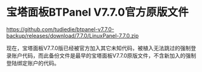# 宝塔面板BTPanel V7.7.0官方原版文件

https://github.com/tudiedie/btpanel-v7.7.0-backup/releases/download/7.7.0/LinuxPanel-7.7.0.zip

现在，宝塔面板V7.7.0版已经被官方加入其它未知代码，被植入无法跳过的强制登录账户代码，而此备份文件是最早的宝塔面板V7.7.0原版文件，不含新加入的强制登陆绑定账户的代码。
